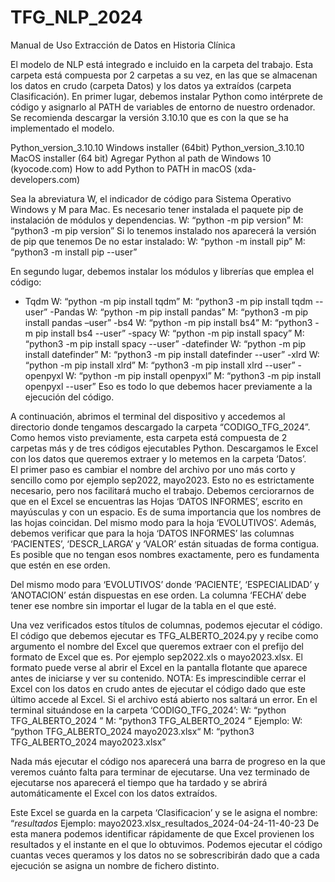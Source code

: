 # TFG_NLP_2024 
Manual de Uso 
Extracción de Datos en Historia Clínica

El modelo de NLP está integrado e incluido en la carpeta del trabajo. Esta carpeta está compuesta por 2 carpetas a su vez, en las que se almacenan los datos en crudo (carpeta Datos) y los datos ya extraídos (carpeta Clasificación). 
En primer lugar, debemos instalar Python como intérprete de código y asignarlo al PATH de variables de entorno de nuestro ordenador. Se recomienda descargar la versión 3.10.10 que es con la que se ha implementado el modelo. 

Python_version_3.10.10 Windows installer (64bit)
Python_version_3.10.10 MacOS installer (64 bit) 
Agregar Python al path de Windows 10 (kyocode.com)
How to add Python to PATH in macOS (xda-developers.com)

Sea la abreviatura W, el indicador de código para Sistema Operativo Windows y M para Mac.
Es necesario tener instalada el paquete pip de instalación de módulos y dependencias.
W: “python -m pip version” 
M: “python3 -m pip version” 
Si lo tenemos instalado nos aparecerá la versión de pip que tenemos
De no estar instalado:
W: “python -m install pip”
M: “python3 -m install pip --user”

En segundo lugar, debemos instalar los módulos y librerías que emplea el código: 
- Tqdm
W: “python -m pip install tqdm”
M: “python3 -m pip install tqdm --user”
-Pandas 
W: “python -m pip install pandas”
M: “python3 -m pip install pandas –user”
-bs4 
W: “python -m pip install bs4”
M: “python3 -m pip install bs4 --user”
-spacy
W: “python -m pip install spacy”
M: “python3 -m pip install spacy --user”
-datefinder 
W: “python -m pip install datefinder”
M: “python3 -m pip install datefinder --user”
-xlrd 
W: “python -m pip install xlrd”
M: “python3 -m pip install xlrd --user”
-openpyxl
W: “python -m pip install openpyxl”
M: “python3 -m pip install openpyxl --user”
Eso es todo lo que debemos hacer previamente a la ejecución del código.	

A continuación, abrimos el terminal del dispositivo y accedemos al directorio donde tengamos descargado la carpeta “CODIGO_TFG_2024”.
Como hemos visto previamente, esta carpeta está compuesta de 2 carpetas más y de tres códigos ejecutables Python. 
Descargamos le Excel con los datos que queremos extraer y lo metemos en la carpeta ‘Datos’.  
El primer paso es cambiar el nombre del archivo por uno más corto y sencillo como por ejemplo sep2022, mayo2023. Esto no es estrictamente necesario, pero nos facilitará mucho el trabajo.
Debemos cerciorarnos de que en el Excel se encuentras las Hojas ‘DATOS INFORMES’, escrito en mayúsculas y con un espacio. Es de suma importancia que los nombres de las hojas coincidan. Del mismo modo para la hoja ‘EVOLUTIVOS’.
Además, debemos verificar que para la hoja ‘DATOS INFORMES’ las columnas ‘PACIENTES’, ‘DESCR_LARGA’ y ‘VALOR’ están situadas de forma contigua. Es posible que no tengan esos nombres exactamente, pero es fundamenta que estén en ese orden.



Del mismo modo para ‘EVOLUTIVOS’ donde ‘PACIENTE’, ‘ESPECIALIDAD’ y ‘ANOTACION’ están dispuestas en ese orden. La columna ‘FECHA’ debe tener ese nombre sin importar el lugar de la tabla en el que esté. 



Una vez verificados estos títulos de columnas, podemos ejecutar el código. 
El código que debemos ejecutar es TFG_ALBERTO_2024.py y recibe como argumento el nombre del Excel que queremos extraer con el prefijo del formato de Excel que es. Por ejemplo sep2022.xls o mayo2023.xlsx. El formato puede verse al abrir el Excel en la pantalla flotante que aparece antes de iniciarse y ver su contenido. 
NOTA: Es imprescindible cerrar el Excel con los datos en crudo antes de ejecutar el código dado que este último accede al Excel. Si el archivo está abierto nos saltará un error.
En el terminal situándose en la carpeta ‘CODIGO_TFG_2024’:
W: “python TFG_ALBERTO_2024 <nombre de Excel y formato>”
M: “python3 TFG_ALBERTO_2024 <nombre de Excel y formato>”
Ejemplo: 
W: “python TFG_ALBERTO_2024 mayo2023.xlsx“
M: “python3 TFG_ALBERTO_2024 mayo2023.xlsx”

Nada más ejecutar el código nos aparecerá una barra de progreso en la que veremos cuánto falta para terminar de ejecutarse. Una vez terminado de ejecutarse nos aparecerá el tiempo que ha tardado y se abrirá automáticamente el Excel con los datos extraídos. 

Este Excel se guarda en la carpeta ‘Clasificacion’ y se le asigna el nombre: 
“<nombre de Excel y formato sin extraer>_resultados_<fecha y hora actual>
Ejemplo: mayo2023.xlsx_resultados_2024-04-24-11-40-23 
De esta manera podemos identificar rápidamente de que Excel provienen los resultados y el instante en el que lo obtuvimos. 
Podemos ejecutar el código cuantas veces queramos y los datos no se sobrescribirán dado que a cada ejecución se asigna un nombre de fichero distinto. 


